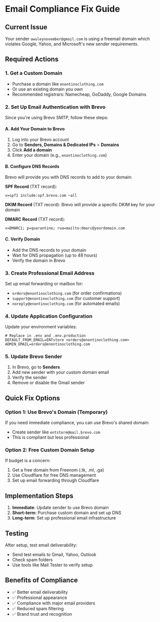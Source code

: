 # Email Compliance Fix Guide

## Current Issue
Your sender `awuleynovember@gmail.com` is using a freemail domain which violates Google, Yahoo, and Microsoft's new sender requirements.

## Required Actions

### 1. Get a Custom Domain
- Purchase a domain like `enontinoclothing.com` 
- Or use an existing domain you own
- Recommended registrars: Namecheap, GoDaddy, Google Domains

### 2. Set Up Email Authentication with Brevo

Since you're using Brevo SMTP, follow these steps:

#### A. Add Your Domain to Brevo
1. Log into your Brevo account
2. Go to **Senders, Domains & Dedicated IPs** > **Domains**
3. Click **Add a domain**
4. Enter your domain (e.g., `enontinoclothing.com`)

#### B. Configure DNS Records
Brevo will provide you with DNS records to add to your domain:

**SPF Record** (TXT record):
```
v=spf1 include:spf.brevo.com ~all
```

**DKIM Record** (TXT record):
Brevo will provide a specific DKIM key for your domain

**DMARC Record** (TXT record):
```
v=DMARC1; p=quarantine; rua=mailto:dmarc@yourdomain.com
```

#### C. Verify Domain
- Add the DNS records to your domain
- Wait for DNS propagation (up to 48 hours)
- Verify the domain in Brevo

### 3. Create Professional Email Address
Set up email forwarding or mailbox for:
- `orders@enontinoclothing.com` (for order confirmations)
- `support@enontinoclothing.com` (for customer support)
- `noreply@enontinoclothing.com` (for automated emails)

### 4. Update Application Configuration

Update your environment variables:

```env
# Replace in .env and .env.production
DEFAULT_FROM_EMAIL=ENTstore <orders@enontinoclothing.com>
ADMIN_EMAIL=orders@enontinoclothing.com
```

### 5. Update Brevo Sender
1. In Brevo, go to **Senders**
2. Add new sender with your custom domain email
3. Verify the sender
4. Remove or disable the Gmail sender

## Quick Fix Options

### Option 1: Use Brevo's Domain (Temporary)
If you need immediate compliance, you can use Brevo's shared domain:
- Create sender like `entstore@mail.brevo.com`
- This is compliant but less professional

### Option 2: Free Custom Domain Setup
If budget is a concern:
1. Get a free domain from Freenom (.tk, .ml, .ga)
2. Use Cloudflare for free DNS management
3. Set up email forwarding through Cloudflare

## Implementation Steps

1. **Immediate**: Update sender to use Brevo domain
2. **Short-term**: Purchase custom domain and set up DNS
3. **Long-term**: Set up professional email infrastructure

## Testing
After setup, test email deliverability:
- Send test emails to Gmail, Yahoo, Outlook
- Check spam folders
- Use tools like Mail Tester to verify setup

## Benefits of Compliance
- ✅ Better email deliverability
- ✅ Professional appearance
- ✅ Compliance with major email providers
- ✅ Reduced spam filtering
- ✅ Brand trust and recognition